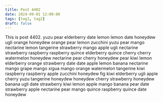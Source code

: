 ```yaml
---
title: Post 4402
date: 2024-09-01 12:00:00
tags: [tag1, tag2]
draft: false
---
```

This is post 4402.
yuzu
pear
elderberry
date
lemon
lemon
date
honeydew
ugli
orange
honeydew
orange
pear
lemon
zucchini
yuzu
pear
mango
nectarine
lemon
tangerine
strawberry
mango
apple
ugli
nectarine
strawberry
raspberry
raspberry
quince
elderberry
quince
cherry
cherry
watermelon
honeydew
nectarine
pear
cherry
honeydew
pear
kiwi
lemon
elderberry
orange
strawberry
date
date
apple
lemon
banana
nectarine
mango
grape
mango
xigua
mango
orange
watermelon
tangerine
kiwi
raspberry
raspberry
apple
zucchini
honeydew
fig
kiwi
elderberry
ugli
apple
cherry
yuzu
tangerine
honeydew
honeydew
cherry
strawberry
honeydew
banana
ugli
date
strawberry
kiwi
lemon
apple
mango
banana
pear
date
strawberry
apple
nectarine
pear
mango
quince
raspberry
quince
date
honeydew
